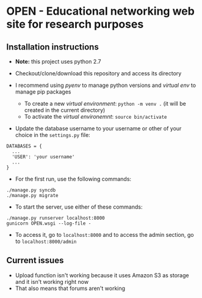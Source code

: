 # OPEN - Educational networking web site for research purposes

## Installation instructions

- **Note:** this project uses python 2.7
- Checkout/clone/download this repository and access its directory
- I recommend using _pyenv_ to manage python versions and _virtual env_ to manage pip packages
  - To create a new _virtual environment_: `python -m venv .` (it will be created in the current directory)
  - To activate the _virtual environemnt_: `source bin/activate`
  
- Update the database username to your username or other of your choice in the `settings.py` file:

```
DATABASES = {
  ...
  'USER': 'your username'
  ...
}
```

- For the first run, use the following commands:

```
./manage.py syncdb
./manage.py migrate
```

- To start the server, use either of these commands:
```
./manage.py runserver localhost:8000
gunicorn OPEN.wsgi --log-file -
```

- To access it, go to `localhost:8000` and to access the admin section, go to `localhost:8000/admin`

## Current issues

- Upload function isn't working because it uses Amazon S3 as storage and it isn't working right now
- That also means that forums aren't working
